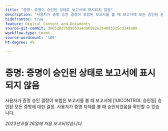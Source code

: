 ```yaml
---
title: "증명: 증명이 승인된 상태로 보고서에 표시되지 않음"
description: "사용자가 증명 승인 결정이 포함된 보고서를 볼 때 보고서에 모든 승인된 증명에 대한 승인된 결정이 표시되지 않습니다. 사용자가 증명 자체를 볼 때 승인되었음을 확인할 수 있습니다."
hidefromtoc: true
feature: Digital Content and Documents
source-git-commit: 386528d7b99053a4da6982e2140933c5cd348a08
workflow-type: tm+mt
source-wordcount: '100'
ht-degree: 4%

---
```



# 증명: 증명이 승인된 상태로 보고서에 표시되지 않음

사용자가 증명 승인 결정이 포함된 보고서를 볼 때 보고서에 [!UICONTROL 승인됨] 승인된 모든 증명에 대한 결정. 사용자가 증명 자체를 볼 때 승인되었음을 확인할 수 있습니다.

_2023년 6월 26일에 처음 보고되었습니다._
